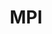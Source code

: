 ---
title: MPI
description: Message Passing Interface
image:

# Badge style
style:
    background: "#2a9d8f"
    color: "#fff"
---
